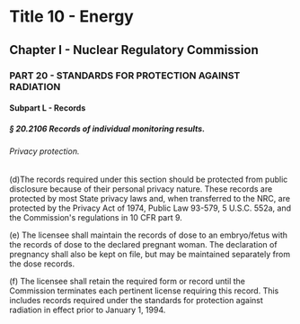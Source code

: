
# Title 10 - Energy
## Chapter I - Nuclear Regulatory Commission
### PART 20 - STANDARDS FOR PROTECTION AGAINST RADIATION
#### Subpart L - Records
##### § 20.2106 Records of individual monitoring results.
###### Privacy protection.

(d)The records required under this section should be protected from public disclosure because of their personal privacy nature. These records are protected by most State privacy laws and, when transferred to the NRC, are protected by the Privacy Act of 1974, Public Law 93-579, 5 U.S.C. 552a, and the Commission's regulations in 10 CFR part 9.

(e) The licensee shall maintain the records of dose to an embryo/fetus with the records of dose to the declared pregnant woman. The declaration of pregnancy shall also be kept on file, but may be maintained separately from the dose records.

(f) The licensee shall retain the required form or record until the Commission terminates each pertinent license requiring this record. This includes records required under the standards for protection against radiation in effect prior to January 1, 1994.
